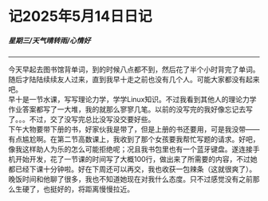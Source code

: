 # 记2025年5月14日日记
##### 星期三/天气晴转雨/心情好

***
今天早起去图书馆背单词，到的时候八点都不到，然后花了半个小时背完了单词。随后才陆陆续续友人过来，直到我早十走之前也没有几个人。可能大家都没有起来吧。  
早十是一节水课，写写理论力学，学学Linux知识。不过我看到其他人的理论力学作业答案都写了一大堆，我的就那么寥寥几笔。以前的没写完的我好像忘记去写了。。。不过，交了没写完总比没写没交要好些。  
下午大物要带下册的书，好家伙我是带了，但是上册的书还要用，可是我没带——有点尴尬啊。在第二节高数课上，我收到了那个女孩要我帮忙写题的请求。好吧，像我这样助人为乐的怎么可能拒绝呢；况且我书包里也有一个蓝牙键盘。遂连接手机开始开发，花了一节课的时间写了大概100行，做出来了所需要的内容，不过她都已经下课十分钟啦。好在下周还可以再交，我也收获一包辣条（这就很爽了）。  
晚饭时间和他聊了很多，我也不知道她现在对我什么态度。只不过感觉没有之前那么生硬了，也挺好的，将距离慢慢拉近。
